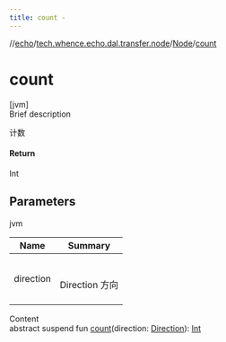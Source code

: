 ```yaml
---
title: count -
---
```

//[echo](../../index.md)/[tech.whence.echo.dal.transfer.node](../index.md)/[Node](index.md)/[count](count.md)



# count  
[jvm]  
Brief description  


计数



#### Return  


Int



## Parameters  
  
jvm  
  
|  Name|  Summary| 
|---|---|
| direction| <br><br>Direction 方向<br><br>
  
  
Content  
abstract suspend fun [count](count.md)(direction: [Direction](../-direction/index.md)): [Int](https://kotlinlang.org/api/latest/jvm/stdlib/kotlin/-int/index.html)  



